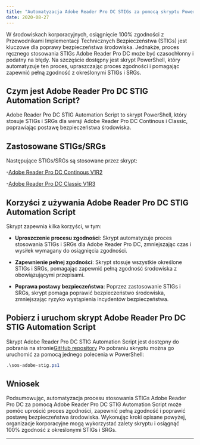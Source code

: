 ```yaml
---
title: "Automatyzacja Adobe Reader Pro DC STIGs za pomocą skryptu PowerShell"
date: 2020-08-27
---
```


W środowiskach korporacyjnych, osiągnięcie 100% zgodności z Przewodnikami Implementacji Technicznych Bezpieczeństwa (STIGs) jest kluczowe dla poprawy bezpieczeństwa środowiska. Jednakże, proces ręcznego stosowania STIGs Adobe Reader Pro DC może być czasochłonny i podatny na błędy. Na szczęście dostępny jest skrypt PowerShell, który automatyzuje ten proces, upraszczając proces zgodności i pomagając zapewnić pełną zgodność z określonymi STIGs i SRGs.

## Czym jest Adobe Reader Pro DC STIG Automation Script?

Adobe Reader Pro DC STIG Automation Script to skrypt PowerShell, który stosuje STIGs i SRGs dla wersji Adobe Reader Pro DC Continous i Classic, poprawiając postawę bezpieczeństwa środowiska.

## Zastosowane STIGs/SRGs

Następujące STIGs/SRGs są stosowane przez skrypt:

-[Adobe Reader Pro DC Continous V1R2](https://dl.dod.cyber.mil/wp-content/uploads/stigs/zip/U_Adobe_Acrobat_Pro_DC_Classic_V1R3_STIG.zip)

-[Adobe Reader Pro DC Classic V1R3](https://dl.dod.cyber.mil/wp-content/uploads/stigs/zip/U_Adobe_Acrobat_Pro_DC_Continuous_V1R2_STIG.zip)

## Korzyści z używania Adobe Reader Pro DC STIG Automation Script

Skrypt zapewnia kilka korzyści, w tym:

- **Uproszczenie procesu zgodności**: Skrypt automatyzuje proces stosowania STIGs i SRGs dla Adobe Reader Pro DC, zmniejszając czas i wysiłek wymagany do osiągnięcia zgodności.

- **Zapewnienie pełnej zgodności**: Skrypt stosuje wszystkie określone STIGs i SRGs, pomagając zapewnić pełną zgodność środowiska z obowiązującymi przepisami.

- **Poprawa postawy bezpieczeństwa**: Poprzez zastosowanie STIGs i SRGs, skrypt pomaga poprawić bezpieczeństwo środowiska, zmniejszając ryzyko wystąpienia incydentów bezpieczeństwa.

## Pobierz i uruchom skrypt Adobe Reader Pro DC STIG Automation Script

Skrypt Adobe Reader Pro DC STIG Automation Script jest dostępny do pobrania na stronie[GitHub repository](https://github.com/simeononsecurity/Adobe-Reader-DC-STIG-Script) Po pobraniu skryptu można go uruchomić za pomocą jednego polecenia w PowerShell:

```powershell
.\sos-adobe-stig.ps1
```

## Wniosek

Podsumowując, automatyzacja procesu stosowania STIGs Adobe Reader Pro DC za pomocą Adobe Reader Pro DC STIG Automation Script może pomóc uprościć proces zgodności, zapewnić pełną zgodność i poprawić postawę bezpieczeństwa środowiska. Wykonując kroki opisane powyżej, organizacje korporacyjne mogą wykorzystać zalety skryptu i osiągnąć 100% zgodność z określonymi STIGs i SRGs.

___________